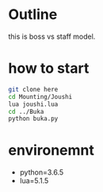 # Outline

this is boss vs staff model.

# how to start

```bash
git clone here
cd Mounting/Joushi
lua joushi.lua
cd ../Buka
python buka.py
```

# environemnt

 + python=3.6.5
 + lua=5.1.5

